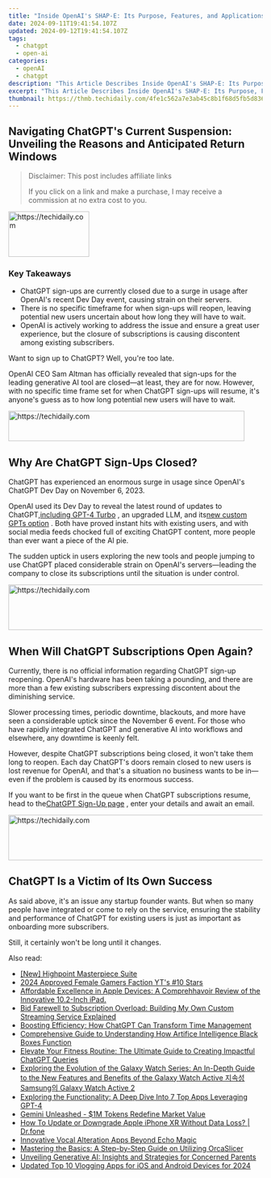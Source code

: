 ```yaml
---
title: "Inside OpenAI's SHAP-E: Its Purpose, Features, and Applications in Machine Learning Explained"
date: 2024-09-11T19:41:54.107Z
updated: 2024-09-12T19:41:54.107Z
tags:
  - chatgpt
  - open-ai
categories:
  - openAI
  - chatgpt
description: "This Article Describes Inside OpenAI's SHAP-E: Its Purpose, Features, and Applications in Machine Learning Explained"
excerpt: "This Article Describes Inside OpenAI's SHAP-E: Its Purpose, Features, and Applications in Machine Learning Explained"
thumbnail: https://thmb.techidaily.com/4fe1c562a7e3ab45c8b1f68d5fb5d836545aa73283e591a5a7261febdc4cbc2c.jpg
---
```


## Navigating ChatGPT's Current Suspension: Unveiling the Reasons and Anticipated Return Windows

>  Disclaimer: This post includes affiliate links
>
>  If you click on a link and make a purchase, I may receive a commission at no extra cost to you.
>

<!-- affiliate ads begin -->
<a href="https://aligracehair.sjv.io/c/5597632/2135366/19272" target="_top" id="2135366">
  <img src="//a.impactradius-go.com/display-ad/19272-2135366" border="0" alt="https://techidaily.com" width="160" height="90"/>
</a>
<img height="0" width="0" src="https://aligracehair.sjv.io/i/5597632/2135366/19272" style="position:absolute;visibility:hidden;" border="0" />
<!-- affiliate ads end -->

### Key Takeaways

* ChatGPT sign-ups are currently closed due to a surge in usage after OpenAI's recent Dev Day event, causing strain on their servers.
* There is no specific timeframe for when sign-ups will reopen, leaving potential new users uncertain about how long they will have to wait.
* OpenAI is actively working to address the issue and ensure a great user experience, but the closure of subscriptions is causing discontent among existing subscribers.

Want to sign up to ChatGPT? Well, you're too late.

 OpenAI CEO Sam Altman has officially revealed that sign-ups for the leading generative AI tool are closed—at least, they are for now. However, with no specific time frame set for when ChatGPT sign-ups will resume, it's anyone's guess as to how long potential new users will have to wait.

<!-- affiliate ads begin -->
<a href="https://aligracehair.sjv.io/c/5597632/2135404/19272" target="_top" id="2135404">
  <img src="//a.impactradius-go.com/display-ad/19272-2135404" border="0" alt="https://techidaily.com" width="468" height="60"/>
</a>
<img height="0" width="0" src="https://aligracehair.sjv.io/i/5597632/2135404/19272" style="position:absolute;visibility:hidden;" border="0" />
<!-- affiliate ads end -->

## Why Are ChatGPT Sign-Ups Closed?

 ChatGPT has experienced an enormous surge in usage since OpenAI's ChatGPT Dev Day on November 6, 2023.

 OpenAI used its Dev Day to reveal the latest round of updates to ChatGPT,[including GPT-4 Turbo](https://www.makeuseof.com/chatgpts-latest-update-explained/) , an upgraded LLM, and its[new custom GPTs option](https://www.makeuseof.com/how-use-create-a-gpt-to-create-a-customized-version-of-chatgpt/) . Both have proved instant hits with existing users, and with social media feeds chocked full of exciting ChatGPT content, more people than ever want a piece of the AI pie.

 The sudden uptick in users exploring the new tools and people jumping to use ChatGPT placed considerable strain on OpenAI's servers—leading the company to close its subscriptions until the situation is under control.

<!-- affiliate ads begin -->
<a href="https://bluettius.sjv.io/c/5597632/2139115/17108" target="_top" id="2139115">
  <img src="//a.impactradius-go.com/display-ad/17108-2139115" border="0" alt="https://techidaily.com" width="728" height="90"/>
</a>
<img height="0" width="0" src="https://bluettius.sjv.io/i/5597632/2139115/17108" style="position:absolute;visibility:hidden;" border="0" />
<!-- affiliate ads end -->

## When Will ChatGPT Subscriptions Open Again?

 Currently, there is no official information regarding ChatGPT sign-up reopening. OpenAI's hardware has been taking a pounding, and there are more than a few existing subscribers expressing discontent about the diminishing service.

 Slower processing times, periodic downtime, blackouts, and more have seen a considerable uptick since the November 6 event. For those who have rapidly integrated ChatGPT and generative AI into workflows and elsewhere, any downtime is keenly felt.

 However, despite ChatGPT subscriptions being closed, it won't take them long to reopen. Each day ChatGPT's doors remain closed to new users is lost revenue for OpenAI, and that's a situation no business wants to be in—even if the problem is caused by its enormous success.

 If you want to be first in the queue when ChatGPT subscriptions resume, head to the[ChatGPT Sign-Up page](https://chat.openai.com/auth/login?ref=upstract.com) , enter your details and await an email.

<!-- affiliate ads begin -->
<a href="https://unicoeye.pxf.io/c/5597632/2134230/18498" target="_top" id="2134230">
  <img src="//a.impactradius-go.com/display-ad/18498-2134230" border="0" alt="https://techidaily.com" width="728" height="90"/>
</a>
<img height="0" width="0" src="https://unicoeye.pxf.io/i/5597632/2134230/18498" style="position:absolute;visibility:hidden;" border="0" />
<!-- affiliate ads end -->

## ChatGPT Is a Victim of Its Own Success

 As said above, it's an issue any startup founder wants. But when so many people have integrated or come to rely on the service, ensuring the stability and performance of ChatGPT for existing users is just as important as onboarding more subscribers.

Still, it certainly won't be long until it changes.

<ins class="adsbygoogle"
     style="display:block"
     data-ad-format="autorelaxed"
     data-ad-client="ca-pub-7571918770474297"
     data-ad-slot="1223367746"></ins>

<ins class="adsbygoogle"
     style="display:block"
     data-ad-client="ca-pub-7571918770474297"
     data-ad-slot="8358498916"
     data-ad-format="auto"
     data-full-width-responsive="true"></ins>

<span class="atpl-alsoreadstyle">Also read:</span>
<div><ul>
<li><a href="https://some-knowledge.techidaily.com/new-highpoint-masterpiece-suite/"><u>[New] Highpoint Masterpiece Suite</u></a></li>
<li><a href="https://youtube-webster.techidaily.com/approved-female-gamers-faction-yts-10-stars/"><u>2024 Approved Female Gamers Faction YT's #10 Stars</u></a></li>
<li><a href="https://buynow-info.techidaily.com/affordable-excellence-in-apple-devices-a-comprehhavoir-review-of-the-innovative-102-inch-ipad/"><u>Affordable Excellence in Apple Devices: A Comprehhavoir Review of the Innovative 10.2-Inch iPad.</u></a></li>
<li><a href="https://media-tips.techidaily.com/bid-farewell-to-subscription-overload-building-my-own-custom-streaming-service-explained/"><u>Bid Farewell to Subscription Overload: Building My Own Custom Streaming Service Explained</u></a></li>
<li><a href="https://tech-revival.techidaily.com/boosting-efficiency-how-chatgpt-can-transform-time-management/"><u>Boosting Efficiency: How ChatGPT Can Transform Time Management</u></a></li>
<li><a href="https://tech-revival.techidaily.com/comprehensive-guide-to-understanding-how-artifice-intelligence-black-boxes-function/"><u>Comprehensive Guide to Understanding How Artifice Intelligence Black Boxes Function</u></a></li>
<li><a href="https://tech-revival.techidaily.com/elevate-your-fitness-routine-the-ultimate-guide-to-creating-impactful-chatgpt-queries/"><u>Elevate Your Fitness Routine: The Ultimate Guide to Creating Impactful ChatGPT Queries</u></a></li>
<li><a href="https://tech-revival.techidaily.com/exploring-the-evolution-of-the-galaxy-watch-series-an-in-depth-guide-to-the-new-features-and-benefits-of-the-galaxy-watch-active-samsung-galaxy-watch-active139/"><u>Exploring the Evolution of the Galaxy Watch Series: An In-Depth Guide to the New Features and Benefits of the Galaxy Watch Active 지속성 Samsung의 Galaxy Watch Active 2</u></a></li>
<li><a href="https://tech-revival.techidaily.com/exploring-the-functionality-a-deep-dive-into-7-top-apps-leveraging-gpt-4/"><u>Exploring the Functionality: A Deep Dive Into 7 Top Apps Leveraging GPT-4</u></a></li>
<li><a href="https://tech-revival.techidaily.com/gemini-unleashed-1m-tokens-redefine-market-value/"><u>Gemini Unleashed - $1M Tokens Redefine Market Value</u></a></li>
<li><a href="https://techidaily.com/how-to-update-or-downgrade-apple-iphone-xr-without-data-loss-drfone-by-drfone-ios-system-repair-ios-system-repair/"><u>How To Update or Downgrade Apple iPhone XR Without Data Loss? | Dr.fone</u></a></li>
<li><a href="https://fox-glue.techidaily.com/innovative-vocal-alteration-apps-beyond-echo-magic/"><u>Innovative Vocal Alteration Apps Beyond Echo Magic</u></a></li>
<li><a href="https://hardware-tips.techidaily.com/mastering-the-basics-a-step-by-step-guide-on-utilizing-orcaslicer/"><u>Mastering the Basics: A Step-by-Step Guide on Utilizing OrcaSlicer</u></a></li>
<li><a href="https://tech-revival.techidaily.com/unveiling-generative-ai-insights-and-strategies-for-concerned-parents/"><u>Unveiling Generative AI: Insights and Strategies for Concerned Parents</u></a></li>
<li><a href="https://smart-video-editing.techidaily.com/updated-top-10-vlogging-apps-for-ios-and-android-devices-for-2024/"><u>Updated Top 10 Vlogging Apps for iOS and Android Devices for 2024</u></a></li>
</ul></div>

